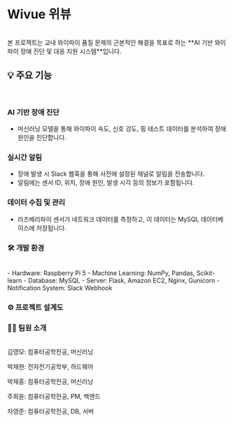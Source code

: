 # Wivue 위뷰
<br>
본 프로젝트는 교내 와이파이 품질 문제의 근본적인 해결을 목표로 하는 **AI 기반 와이파이 장애 진단 및 대응 지원 시스템**입니다. 


## 💡 주요 기능
<br>

### AI 기반 장애 진단
- 머신러닝 모델을 통해 와이파이 속도, 신호 강도, 핑 테스트 데이터를 분석하여 장애 원인을 진단합니다.
### 실시간 알림
- 장애 발생 시 Slack 웹훅을 통해 사전에 설정된 채널로 알림을 전송합니다.
- 알림에는 센서 ID, 위치, 장애 원인, 발생 시각 등의 정보가 포함됩니다.

### 데이터 수집 및 관리
- 라즈베리파이 센서가 네트워크 데이터를 측정하고, 이 데이터는 MySQL 데이터베이스에 저장됩니다.


### 🛠️ 개발 환경
<br>
- Hardware: Raspberry Pi 5 
- Machine Learning: NumPy, Pandas, Scikit-learn 
- Database: MySQL 
- Server: Flask, Amazon EC2, Nginx, Gunicorn 
- Notification System: Slack Webhook 

### ⚙️ 프로젝트 설계도


### 🧑‍💻 팀원 소개
<br>
김영모: 컴퓨터공학전공, 머신러닝

박재현: 전자전기공학부, 하드웨어

박재홍: 컴퓨터공학전공, 머신러닝

주희윤: 컴퓨터공학전공, PM, 백엔드

차영준: 컴퓨터공학전공, DB, 서버
